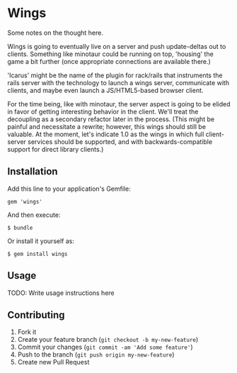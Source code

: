 # Wings

Some notes on the thought here.

Wings is going to eventually live on a server and push update-deltas out to clients. Something like minotaur could be running on top, 'housing'
the game a bit further (once appropriate connections are available there.)

'Icarus' might be the name of the plugin for rack/rails that instruments the rails server with the technology to launch
a wings server, communicate with clients, and maybe even launch a JS/HTML5-based browser client.

For the time being, like with minotaur, the server aspect is going to be elided in favor of getting interesting behavior
in the client. We'll treat the decoupling as a secondary refactor later in the process. (This might be painful and necessitate
a rewrite; however, this wings should still be valuable. At the moment, let's indicate 1.0 as the wings in which full client-server
services should be supported, and with backwards-compatible support for direct library clients.)

## Installation

Add this line to your application's Gemfile:

    gem 'wings'

And then execute:

    $ bundle

Or install it yourself as:

    $ gem install wings

## Usage

TODO: Write usage instructions here

## Contributing

1. Fork it
2. Create your feature branch (`git checkout -b my-new-feature`)
3. Commit your changes (`git commit -am 'Add some feature'`)
4. Push to the branch (`git push origin my-new-feature`)
5. Create new Pull Request
